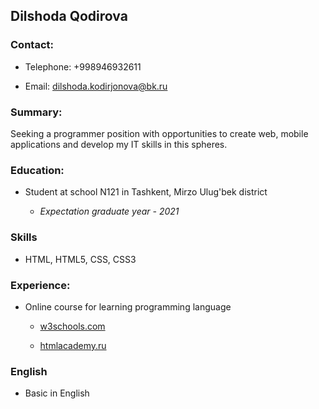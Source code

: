 ## Dilshoda Qodirova

### Contact:

 - Telephone: +998946932611

 - Email: dilshoda.kodirjonova@bk.ru

###  Summary:

Seeking a programmer position with opportunities to create web, mobile applications and develop 
my IT skills in this spheres.

### Education:

- Student at school N121 in Tashkent, Mirzo Ulug'bek district 

  - _Expectation graduate year - 2021_

### Skills

- HTML, HTML5, CSS, CSS3

### Experience:

- Online course for learning programming language 
  
  - [w3schools.com](https://w3schools.com)
 
  - [htmlacademy.ru](https://htmlacademy.ru)

### English 
    
   - Basic in English
